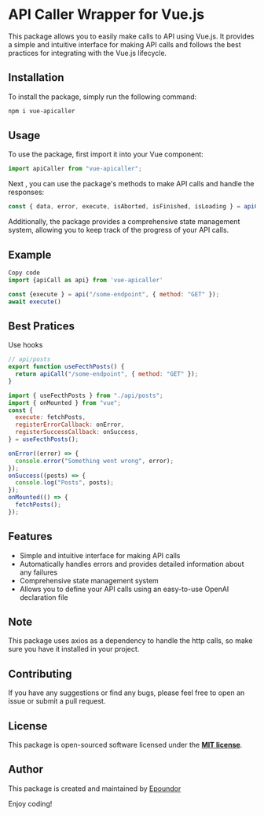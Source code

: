 # **API Caller Wrapper for Vue.js**

This package allows you to easily make calls to API using Vue.js. It provides a simple and intuitive interface for making API calls and follows the best practices for integrating with the Vue.js lifecycle.

## **Installation**

To install the package, simply run the following command:

```bash
npm i vue-apicaller
```

## **Usage**

To use the package, first import it into your Vue component:

```jsx
import apiCaller from "vue-apicaller";
```

Next , you can use the package's methods to make API calls and handle the responses:

```js
const { data, error, execute, isAborted, isFinished, isLoading } = apiCaller();
```

Additionally, the package provides a comprehensive state management system, allowing you to keep track of the progress of your API calls.

## **Example**

```jsx
Copy code
import {apiCall as api} from 'vue-apicaller'

const {execute } = api("/some-endpoint", { method: "GET" });
await execute()

```

## **Best Pratices**

Use hooks

```js
// api/posts
export function useFecthPosts() {
  return apiCall("/some-endpoint", { method: "GET" });
}
```

```js
import { useFecthPosts } from "./api/posts";
import { onMounted } from "vue";
const {
  execute: fetchPosts,
  registerErrorCallback: onError,
  registerSuccessCallback: onSuccess,
} = useFecthPosts();

onError((error) => {
  console.error("Something went wrong", error);
});
onSuccess((posts) => {
  console.log("Posts", posts);
});
onMounted(() => {
  fetchPosts();
});
```

## **Features**

- Simple and intuitive interface for making API calls
- Automatically handles errors and provides detailed information about any failures
- Comprehensive state management system
- Allows you to define your API calls using an easy-to-use OpenAI declaration file

## **Note**

This package uses axios as a dependency to handle the http calls, so make sure you have it installed in your project.

## **Contributing**

If you have any suggestions or find any bugs, please feel free to open an issue or submit a pull request.

## **License**

This package is open-sourced software licensed under the **[MIT license](https://opensource.org/licenses/MIT)**.

## **Author**

This package is created and maintained by [Epoundor](https://github.com/epoundor)

Enjoy coding!

```

```
